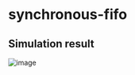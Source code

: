 # synchronous-fifo
## Simulation result
![image](https://github.com/user-attachments/assets/4f962c0b-30dc-4426-bcf5-d9b3100353d4)
